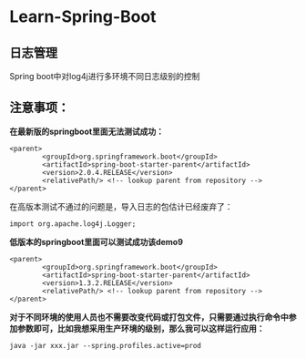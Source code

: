 # Learn-Spring-Boot

## 日志管理
Spring boot中对log4j进行多环境不同日志级别的控制

## 注意事项：

**在最新版的springboot里面无法测试成功：**

```
<parent>
        <groupId>org.springframework.boot</groupId>
        <artifactId>spring-boot-starter-parent</artifactId>
        <version>2.0.4.RELEASE</version>
        <relativePath/> <!-- lookup parent from repository -->
</parent>
```

在高版本测试不通过的问题是，导入日志的包估计已经废弃了：

`import org.apache.log4j.Logger;`

**低版本的springboot里面可以测试成功该demo9**

```
<parent>
        <groupId>org.springframework.boot</groupId>
        <artifactId>spring-boot-starter-parent</artifactId>
        <version>1.3.2.RELEASE</version>
        <relativePath/> <!-- lookup parent from repository -->
</parent>
```

**对于不同环境的使用人员也不需要改变代码或打包文件，只需要通过执行命令中参加参数即可，比如我想采用生产环境的级别，那么我可以这样运行应用：**


`java -jar xxx.jar --spring.profiles.active=prod`
